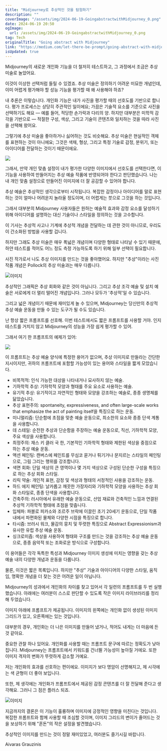 ```yaml
---
title: "Midjourney로 추상적인 것을 탐험하기"
description: ""
coverImage: "/assets/img/2024-06-19-GoingabstractwithMidjourney_0.png"
date: 2024-06-19 20:50
ogImage:
  url: /assets/img/2024-06-19-GoingabstractwithMidjourney_0.png
tag: Tech
originalTitle: "Going abstract with Midjourney"
link: "https://medium.com/let-there-be-prompt/going-abstract-with-midjourney-20dd74a691e7"
isUpdated: true
---
```


Midjourney의 새로운 개인화 기능을 더 철저히 테스트하고, 그 과정에서 조금은 추상 미술로 놀았어요.

이것이 이상한 선택처럼 들릴 수 있겠죠. 추상 미술은 정의하기 어려운 미묘한 개념인데, 이미 어렵게 평가해야 할 성능 기능을 평가할 때 왜 사용해야 하죠?

내 추론은 이렇습니다. 개인화 기능은 내가 사진을 평가할 때의 선호도를 기반으로 합니다. 평가 프로세스는 상당히 주관적인 일이에요; 가끔은 기술적 요소를 기준으로 사진을 선택하기도 해요 — 예를 들어, 적당한 손가락과 다리의 양. 하지만 대부분은 미학적 감각을 기반으로 — 적절한 구성, 색상, 그리고 기술이 콘텐츠와 일치하는 것을 따라 사진을 선택해 왔어요.

그렇기에 추상 미술을 좋아하거나 싫어하는 것도 비슷해요. 추상 미술은 현실적인 객체를 표현하는 것이 아니에요; 그것은 색채, 형상, 그리고 특정 기술로 감정, 분위기, 또는 아이디어를 전달하는 것이기 때문이에요.

<!-- cozy-coder - 수평 -->

<ins class="adsbygoogle"
     style="display:block"
     data-ad-client="ca-pub-4877378276818686"
     data-ad-slot="1107185301"
     data-ad-format="auto"
     data-full-width-responsive="true"></ins>

<script>
     (adsbygoogle = window.adsbygoogle || []).push({});
</script>

<img src="/assets/img/2024-06-19-GoingabstractwithMidjourney_0.png" />

그래서, 만약 개인 맞춤 설정이 내가 평가한 다양한 이미지에서 선호도를 선택한다면, 이 기능을 사용하여 만들어지는 추상 예술 작품에 반영되어야 한다고 판단했습니다. 나는 내 개인 맞춤 설정으로 만들어진 이미지에 더 잘 공감할 수 있어야 합니다.

추상 예술은 추상적인 생각으로부터 시작됩니다. 복잡한 감정이나 아이디어를 말로 표현하는 것이 얼마나 어려운지 놀라울 정도이며, 더 어렵게는 붓으로 그것을 하는 것입니다.

그래서 대부분의 Midjourney 사용자들은 원하는 예술적 효과와 감정 요소를 달성하기 위해 아이디어를 설명하는 대신 기술이나 스타일을 정의하는 것을 고수합니다.

<!-- cozy-coder - 수평 -->

<ins class="adsbygoogle"
     style="display:block"
     data-ad-client="ca-pub-4877378276818686"
     data-ad-slot="1107185301"
     data-ad-format="auto"
     data-full-width-responsive="true"></ins>

<script>
     (adsbygoogle = window.adsbygoogle || []).push({});
</script>

이 기사는 추상적 사고나 기계에 추상적 개념을 전달하는 데 관한 것이 아니므로, 우리도 이 간소화된 방법을 사용할 겁니다.

하지만 그래도 추상 미술은 매우 폭넓은 개념이며 다양한 형태로 나타날 수 있기 때문에, 하얀 테스트를 적어도 어느 정도 측정 가능하도록 하기 위해 일부 선택이 필요합니다.

사진 작가로서 나도 추상 이미지를 만드는 것을 좋아했어요. 하지만 "추상"이라는 사진 작품 개념은 Pollock의 추상 미술과는 매우 다릅니다.

![이미지](/assets/img/2024-06-19-GoingabstractwithMidjourney_1.png)

<!-- cozy-coder - 수평 -->

<ins class="adsbygoogle"
     style="display:block"
     data-ad-client="ca-pub-4877378276818686"
     data-ad-slot="1107185301"
     data-ad-format="auto"
     data-full-width-responsive="true"></ins>

<script>
     (adsbygoogle = window.adsbygoogle || []).push({});
</script>

추상적인 그래픽은 추상 회화와 같은 것이 아닙니다. 그리고 추상 조각 예술 및 설치 예술은 서로에게 더 멀리 떨어진 개념입니다. 그러나 모두가 '추상적'일 수 있습니다.

그리고 넓은 개념이기 때문에 재미있게 놀 수 있으며, Midjourney는 당신만의 추상적 추상 예술 운동을 만들 수 있는 도구가 될 수도 있습니다.

난 항상 짧은 프롬프트를 선호해. 이번 테스트에서도 짧은 프롬프트를 사용할 거야. 인지 테스트를 거치지 않고 Midjourney의 성능을 가장 쉽게 평가할 수 있어.

그래서 여기 한 프롬프트의 예제가 있어:

<!-- cozy-coder - 수평 -->

<ins class="adsbygoogle"
     style="display:block"
     data-ad-client="ca-pub-4877378276818686"
     data-ad-slot="1107185301"
     data-ad-format="auto"
     data-full-width-responsive="true"></ins>

<script>
     (adsbygoogle = window.adsbygoogle || []).push({});
</script>

<img src="/assets/img/2024-06-19-GoingabstractwithMidjourney_2.png" />

이 프롬프트는 추상 예술 양식에 특정한 용어가 없으며, 추상 이미지로 만들라는 간단한 지시이지만, 귀하의 프롬프트에 포함할 가능성이 있는 용어와 스타일을 짧게 모았습니다.

- 비목적적: 인식 가능한 대상을 나타내거나 묘사하지 않는 예술.
- 기하학적 추상: 기하학적 모양과 형태를 주요 요소로 사용하는 예술.
- 유기적 추상: 유기적이고 자연적인 형태와 모양을 강조하는 예술로, 종종 생명체를 닮았습니다.
- 추상 표현주의: spontaneity, expressiveness, and often large-scale works that emphasize the act of painting itself을 특징으로 하는 운동.
- 미니멀리즘: 단순함에 초점을 맞춘 예술 운동으로, 최소한의 요소와 종종 단색 계통을 사용합니다.
- 데 스테일: 순전한 추상과 단순함을 주장하는 예술 운동으로, 직선, 기하학적 모양, 주요 색상을 사용합니다.
- 최정주의: 재스 키 클러 국 한, 기본적인 기하학적 형태와 제한된 색상을 중점으로 하는 추상 예술 운동.
- 액션 페인팅: 캔버스에 페인트를 무심코 묻거나 튀기거나 문지르는 스타일의 페인팅으로, 그림 그리는 행위를 강조합니다.
- 색면 회화: 단일 색상의 큰 영역이나 몇 가지 색상으로 구성된 단순한 구성을 특징으로 하는 추상 회화 스타일.
- 리릭 약술: 개인적 표현, 감정 및 색상과 형태의 서정적인 사용을 강조하는 운동.
- 하드 에지 페인팅: 날카롭고 깨끗한 가장자리와 기하학적 모양을 사용하는 추상 회화 스타일로, 종종 단색을 사용합니다.
- 건축주의: 러시아에서 유래한 예술 운동으로, 산업 재료와 건축적인 느낌과 연결된 추상적 기하학적 형태에 초점을 맞춥니다.
- 입체파: 파블로 피카소와 조르주 브락에 이끌린 초기 20세기 운동으로, 단일 작품 내에서 파편화된 물체와 다양한 시점을 특징으로 합니다.
- 타시즘: 브러시 워크, 물감의 뭉치 및 뚜렷한 특징으로 Abstract Expressionism과 유사한 유럽 추상 예술 운동.
- 싱크로미즘: 색상을 사용하여 형태와 구조를 만드는 것을 강조하는 추상 예술 운동으로, 종종 음악적 또는 조화로운 방식으로 구성합니다.

이 용어들은 각각 독특한 특성과 Midjourney 이미지 생성에 미치는 영향을 갖는 추상 예술 내의 다양한 개념과 운동을 다룹니다.

<!-- cozy-coder - 수평 -->

<ins class="adsbygoogle"
     style="display:block"
     data-ad-client="ca-pub-4877378276818686"
     data-ad-slot="1107185301"
     data-ad-format="auto"
     data-full-width-responsive="true"></ins>

<script>
     (adsbygoogle = window.adsbygoogle || []).push({});
</script>

물론, 이것은 짧은 목록입니다. 하지만 "추상" 기술과 아이디어의 다양한 스타일, 움직임, 명확한 개념을 더 찾는 것은 어려운 일이 아닙니다.

Midjourney의 성과에서 개인화의 차이를 찾고 있어서 각 일련의 프롬프트를 두 번 실행했습니다. 아래에는 여러분이 스스로 판단할 수 있도록 작은 이미지 라이브러리를 정리해 두었습니다.

이미지 아래에 프롬프트가 제공됩니다. 이미지의 왼쪽에는 개인화 없이 생성된 이미지 그리드가 있고, 오른쪽에는 있는 것입니다.

대부분의 경우, 개인화는 더 나은 이미지를 만들어 냈거나, 적어도 내게는 더 마음에 든 것 같아요.

<!-- cozy-coder - 수평 -->

<ins class="adsbygoogle"
     style="display:block"
     data-ad-client="ca-pub-4877378276818686"
     data-ad-slot="1107185301"
     data-ad-format="auto"
     data-full-width-responsive="true"></ins>

<script>
     (adsbygoogle = window.adsbygoogle || []).push({});
</script>

중요한 관찰 하나 있어요. 개인화를 사용할 때는 프롬프트 문구에 따르는 정확도가 낮아집니다. Midjourney는 프롬프트에서 키워드를 건너뛸 가능성이 높아질 거에요. 또한 이미지 격자의 변화가 뚜렷하게 감소할 거예요.

저는 개인화의 효과를 선호하는 편이에요. 이미지가 보다 명암이 선명해지고, 제 시각에는 색 균형이 더 좋아 보입니다.

또한, 제 생각에는 개인화가 프롬프트에서 제공된 감정 콘텐츠를 더 잘 전달해 준다고 생각해요. 그러니 그 점은 플러스 되죠.

![이미지](/assets/img/2024-06-19-GoingabstractwithMidjourney_3.png)

<!-- cozy-coder - 수평 -->

<ins class="adsbygoogle"
     style="display:block"
     data-ad-client="ca-pub-4877378276818686"
     data-ad-slot="1107185301"
     data-ad-format="auto"
     data-full-width-responsive="true"></ins>

<script>
     (adsbygoogle = window.adsbygoogle || []).push({});
</script>

지금까지의 결론은 이 기능이 훌륭하며 이미지에 긍정적인 영향을 미친다는 것입니다. 복잡한 프롬프트와 함께 사용할 때 조심할 것이며, 이미지 그리드의 변이가 줄어드는 것을 보상하기 위해 "혼돈"의 작은 설정을 발견했습니다.

추상적인 이미지를 만드는 것이 정말 재미있었고, 여러분도 즐기시길 바랍니다.

Aivaras Grauzinis
